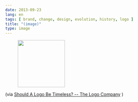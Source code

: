 ```yaml
---
date: 2013-09-23
lang: en
tags: [ brand, change, design, evolution, history, logo ]
title: "(image)"
type: image
---
```


<figure>
<a
href="https://hugo.ferreira.cc/via-should-a-logo-be-timeless-the-logo/attachment/370/"
rel="attachment"><img
src="/wp-content/uploads/2013/09/tumblr_mtl7loti6x1qz82meo1_r1_1280-150x150.png"
width="150" height="150" /></a></figure>

(via [Should A Logo Be Timeless? -- The Logo
Company](http://thelogocompany.net/blog/logo-design/corporate-logo-evolution/)
)

